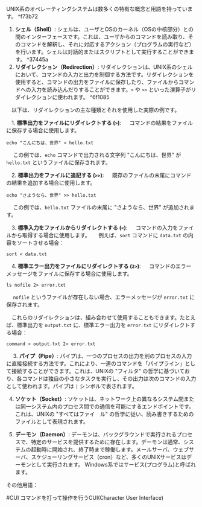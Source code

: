 UNIX系のオペレーティングシステムは数多くの特有な概念と用語を持っています。 ^f73b72

1. **シェル（Shell）**: シェルは、ユーザとOSのカーネル（OSの中核部分）との間のインターフェースです。これは、ユーザからのコマンドを読み取り、そのコマンドを解釈し、それに対応するアクション（プログラムの実行など）を行います。シェルは対話的またはスクリプトとして実行することができます。
 ^37445a
2. **リダイレクション（Redirection）**: リダイレクションは、UNIX系のシェルにおいて、コマンドの入力と出力を制御する方法です。リダイレクションを使用すると、コマンドの出力をファイルに保存したり、ファイルからコマンドへの入力を読み込んだりすることができます。`>` や `>>` といった演算子がリダイレクションに使われます。 ^6f1085

　以下は、リダイレクションの主な種類とそれを使用した実際の例です。

　1. **標準出力をファイルにリダイレクトする (`>`)**:
　   コマンドの結果をファイルに保存する場合に使用します。
   ```
   echo "こんにちは、世界" > hello.txt
   ```
 　  この例では、`echo` コマンドで出力される文字列 "こんにちは、世界" が `hello.txt` というファイルに保存されます。

　2. **標準出力をファイルに追記する (`>>`)**:
　   既存のファイルの末尾にコマンドの結果を追加する場合に使用します。
   ```
   echo "さようなら、世界" >> hello.txt
   ```
 　  この例では、`hello.txt` ファイルの末尾に "さようなら、世界" が追加されます。

　3. **標準入力をファイルからリダイレクトする (`<`)**:
　   コマンドの入力をファイルから取得する場合に使用します。
　   例えば、`sort` コマンドに `data.txt` の内容をソートさせる場合：
   ```
   sort < data.txt
   ```

　4. **標準エラー出力をファイルにリダイレクトする (`2>`)**:
　   コマンドのエラーメッセージをファイルに保存する場合に使用します。
   ```
   ls nofile 2> error.txt
   ```
  　 `nofile` というファイルが存在しない場合、エラーメッセージが `error.txt` に保存されます。

　これらのリダイレクションは、組み合わせて使用することもできます。たとえば、標準出力を `output.txt` に、標準エラー出力を `error.txt` にリダイレクトする場合：
```
command > output.txt 2> error.txt
```

　
3. **パイプ（Pipe）**: パイプは、一つのプロセスの出力を別のプロセスの入力に直接接続する方法です。これにより、一連のコマンドを「パイプライン」として接続することができます。これは、UNIXの "フィルタ" の哲学に基づいており、各コマンドは独自の小さなタスクを実行し、その出力は次のコマンドの入力として使われます。パイプは `|` シンボルで表されます。

4. **ソケット（Socket）**: ソケットは、ネットワーク上の異なるシステム間または同一システム内のプロセス間での通信を可能にするエンドポイントです。これは、UNIXの "すべてはファイ　ル" の哲学に従い、読み書きするためのファイルとして表現されます。

5. **デーモン（Daemon）**: デーモンは、バックグラウンドで実行されるプロセスで、特定のサービスを提供するために存在します。デーモンは通常、システムの起動時に開始され、終了時まで稼働します。メールサーバ、ウェブサーバ、スケジューリングサービス（cron）など、多くのUNIXサービスはデーモンとして実行されます。
   Windows系ではサービス(プログラム)と呼ばれます。

その他用語：

#CUI
コマンドを打って操作を行うCUI(Character User Interface)
